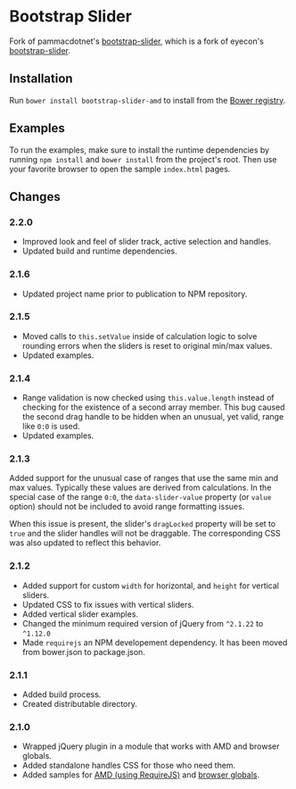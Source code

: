 # Bootstrap Slider #
Fork of pammacdotnet's [bootstrap-slider](https://github.com/pammacdotnet/bootstrap-slider),
which is a fork of eyecon's [bootstrap-slider](http://www.eyecon.ro/bootstrap-slider/).

## Installation ##
Run `bower install bootstrap-slider-amd` to install from the [Bower registry](http://bower.io/search).

## Examples ##

To run the examples, make sure to install the runtime dependencies by running
`npm install` and `bower install` from the project's root. Then use your
favorite browser to open the sample `index.html` pages.

## Changes ##

### 2.2.0 ###
- Improved look and feel of slider track, active selection and handles.
- Updated build and runtime dependencies.

### 2.1.6 ###
- Updated project name prior to publication to NPM repository.

### 2.1.5 ###
- Moved calls to `this.setValue` inside of calculation logic to solve rounding
errors when the sliders is reset to original min/max values.
- Updated examples.

### 2.1.4 ###
- Range validation is now checked using `this.value.length` instead of checking
for the existence of a second array member. This bug caused the second drag
handle to be hidden when an unusual, yet valid, range like `0:0` is used.
- Updated examples.

### 2.1.3 ###
Added support for the unusual case of ranges that use the same min and max
values. Typically these values are derived from calculations. In the
special case of the range `0:0`, the `data-slider-value` property (or `value`
option) should not be included to avoid range formatting issues.

When this issue is present, the slider's `dragLocked` property will be set to
`true` and the slider handles will not be draggable. The corresponding CSS
was also updated to reflect this behavior.

### 2.1.2 ###
- Added support for custom `width` for horizontal, and `height` for vertical sliders.
- Updated CSS to fix issues with vertical sliders.
- Added vertical slider examples.
- Changed the minimum required version of jQuery from `^2.1.22` to `^1.12.0`
- Made `requirejs` an NPM developement dependency. It has been moved from
bower.json to package.json.

### 2.1.1 ###
- Added build process.
- Created distributable directory.

### 2.1.0 ###
- Wrapped jQuery plugin in a module that works with AMD and browser globals.
- Added standalone handles CSS for those who need them.
- Added samples for [AMD (using RequireJS)](https://github.com/cbetancourt/bootstrap-slider-amd/blob/master/examples/amd/)
and [browser globals](https://github.com/cbetancourt/bootstrap-slider-amd/blob/master/examples/globals/).
